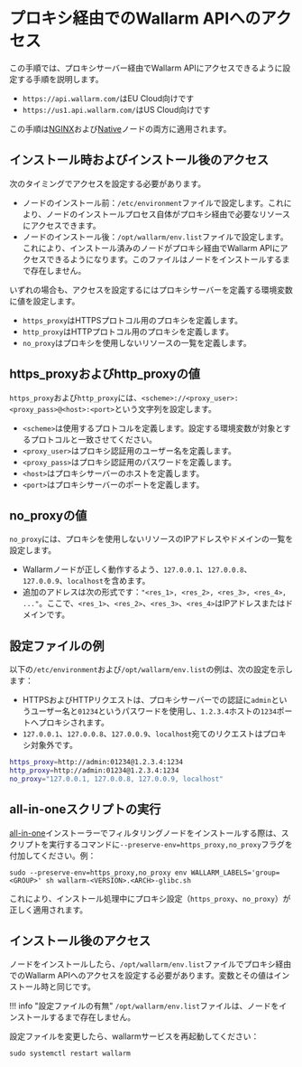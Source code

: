 # プロキシ経由でのWallarm APIへのアクセス

この手順では、プロキシサーバー経由でWallarm APIにアクセスできるように設定する手順を説明します。

* `https://api.wallarm.com/`はEU Cloud向けです
* `https://us1.api.wallarm.com/`はUS Cloud向けです

この手順は[NGINX](../../installation/nginx-native-node-internals.md#nginx-node)および[Native](../../installation/nginx-native-node-internals.md#native-node)ノードの両方に適用されます。

## インストール時およびインストール後のアクセス

次のタイミングでアクセスを設定する必要があります。

* ノードのインストール前：`/etc/environment`ファイルで設定します。これにより、ノードのインストールプロセス自体がプロキシ経由で必要なリソースにアクセスできます。
* ノードのインストール後：`/opt/wallarm/env.list`ファイルで設定します。これにより、インストール済みのノードがプロキシ経由でWallarm APIにアクセスできるようになります。このファイルはノードをインストールするまで存在しません。

いずれの場合も、アクセスを設定するにはプロキシサーバーを定義する環境変数に値を設定します。

* `https_proxy`はHTTPSプロトコル用のプロキシを定義します。
* `http_proxy`はHTTPプロトコル用のプロキシを定義します。
* `no_proxy`はプロキシを使用しないリソースの一覧を定義します。

## https_proxyおよびhttp_proxyの値

`https_proxy`および`http_proxy`には、`<scheme>://<proxy_user>:<proxy_pass>@<host>:<port>`という文字列を設定します。

* `<scheme>`は使用するプロトコルを定義します。設定する環境変数が対象とするプロトコルと一致させてください。
* `<proxy_user>`はプロキシ認証用のユーザー名を定義します。
* `<proxy_pass>`はプロキシ認証用のパスワードを定義します。
* `<host>`はプロキシサーバーのホストを定義します。
* `<port>`はプロキシサーバーのポートを定義します。

## no_proxyの値

`no_proxy`には、プロキシを使用しないリソースのIPアドレスやドメインの一覧を設定します。

* Wallarmノードが正しく動作するよう、`127.0.0.1`、`127.0.0.8`、`127.0.0.9`、`localhost`を含めます。
* 追加のアドレスは次の形式です：`"<res_1>, <res_2>, <res_3>, <res_4>, ..."`。ここで、`<res_1>`、`<res_2>`、`<res_3>`、`<res_4>`はIPアドレスまたはドメインです。

## 設定ファイルの例

以下の`/etc/environment`および`/opt/wallarm/env.list`の例は、次の設定を示します：

* HTTPSおよびHTTPリクエストは、プロキシサーバーでの認証に`admin`というユーザー名と`01234`というパスワードを使用し、`1.2.3.4`ホストの`1234`ポートへプロキシされます。
* `127.0.0.1`、`127.0.0.8`、`127.0.0.9`、`localhost`宛てのリクエストはプロキシ対象外です。

```bash
https_proxy=http://admin:01234@1.2.3.4:1234
http_proxy=http://admin:01234@1.2.3.4:1234
no_proxy="127.0.0.1, 127.0.0.8, 127.0.0.9, localhost"
```

## all-in-oneスクリプトの実行

[all-in-one](../../installation/nginx/all-in-one.md)インストーラーでフィルタリングノードをインストールする際は、スクリプトを実行するコマンドに`--preserve-env=https_proxy,no_proxy`フラグを付加してください。例：

```
sudo --preserve-env=https_proxy,no_proxy env WALLARM_LABELS='group=<GROUP>' sh wallarm-<VERSION>.<ARCH>-glibc.sh
```

これにより、インストール処理中にプロキシ設定（`https_proxy`、`no_proxy`）が正しく適用されます。

## インストール後のアクセス

ノードをインストールしたら、`/opt/wallarm/env.list`ファイルでプロキシ経由でのWallarm APIへのアクセスを設定する必要があります。変数とその値はインストール時と同じです。

!!! info "設定ファイルの有無"
    `/opt/wallarm/env.list`ファイルは、ノードをインストールするまで存在しません。

設定ファイルを変更したら、wallarmサービスを再起動してください：

```
sudo systemctl restart wallarm
```